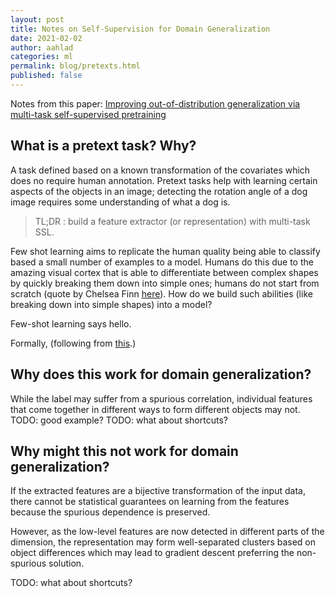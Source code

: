 ```yaml
---
layout: post
title: Notes on Self-Supervision for Domain Generalization
date: 2021-02-02
author: aahlad
categories: ml
permalink: blog/pretexts.html
published: false
---
```


Notes from this paper: [Improving out-of-distribution generalization via multi-task self-supervised pretraining](https://arxiv.org/pdf/2003.13525.pdf)

## What is a pretext task? Why?

A task defined based on a known transformation of the covariates which does no require human annotation. Pretext tasks help with learning certain aspects of the objects in an image; detecting the rotation angle of a dog image requires some understanding of what a dog is.


> TL;DR : build a feature extractor (or representation) with multi-task SSL.

Few shot learning aims to replicate the human quality being able to classify based a small number of examples to a model. Humans do this due to the amazing visual cortex that is able to differentiate between complex shapes by quickly breaking them down into simple ones; humans do not start from scratch (quote by Chelsea Finn [here](https://www.youtube.com/watch?v=Rq40Bze_hMA&list=PLdDZb3TwJPZ4Ri6i0MIdesIEpYK4lx17Q&index=8)). How do we build such abilities (like breaking down into simple shapes) into a model?

Few-shot learning says hello.

Formally, (following from [this](https://dl.acm.org/doi/pdf/10.1145/3386252).)

## Why does this work for domain generalization?

While the label may suffer from a spurious correlation, individual features that come together in different ways to form different objects may not.
TODO: good example?
TODO: what about shortcuts? 

## Why might this not work for domain generalization?
If the extracted features are a bijective transformation of the input data, there cannot be statistical guarantees on learning from the features because the spurious dependence is preserved.

However, as the low-level features are now detected in different parts of the dimension, the representation may form well-separated clusters based on object differences which may lead to gradient descent preferring the non-spurious solution.

TODO: what about shortcuts?